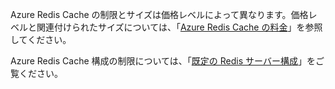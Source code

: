 Azure Redis Cache の制限とサイズは価格レベルによって異なります。価格レベルと関連付けられたサイズについては、「[Azure Redis Cache の料金](http://azure.microsoft.com/pricing/details/cache/)」を参照してください。

Azure Redis Cache 構成の制限については、「[既定の Redis サーバー構成](redis-cache/cache-configure.md#default-redis-server-configuration)」をご覧ください。

<!---HONumber=July15_HO3-->